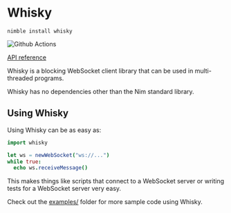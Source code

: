 # Whisky

`nimble install whisky`

![Github Actions](https://github.com/guzba/whisky/workflows/Github%20Actions/badge.svg)

[API reference](https://nimdocs.com/guzba/whisky)

Whisky is a blocking WebSocket client library that can be used in multi-threaded programs.

Whisky has no dependencies other than the Nim standard library.

## Using Whisky

Using Whisky can be as easy as:

```nim
import whisky

let ws = newWebSocket("ws://...")
while true:
  echo ws.receiveMessage()
```

This makes things like scripts that connect to a WebSocket server or writing tests for a WebSocket server very easy.

Check out the [examples/](https://github.com/guzba/whisky/tree/master/examples) folder for more sample code using Whisky.
